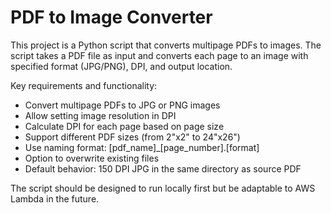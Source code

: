 <!-- Use this file to provide workspace-specific custom instructions to Copilot. For more details, visit https://code.visualstudio.com/docs/copilot/copilot-customization#_use-a-githubcopilotinstructionsmd-file -->

# PDF to Image Converter

This project is a Python script that converts multipage PDFs to images. The script takes a PDF file as input and converts each page to an image with specified format (JPG/PNG), DPI, and output location.

Key requirements and functionality:
- Convert multipage PDFs to JPG or PNG images
- Allow setting image resolution in DPI
- Calculate DPI for each page based on page size
- Support different PDF sizes (from 2"x2" to 24"x26")
- Use naming format: [pdf_name]_[page_number].[format]
- Option to overwrite existing files
- Default behavior: 150 DPI JPG in the same directory as source PDF

The script should be designed to run locally first but be adaptable to AWS Lambda in the future.

